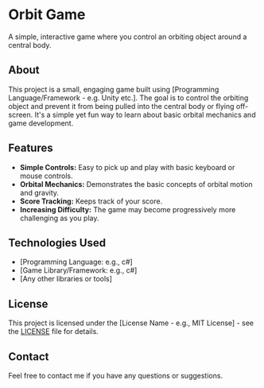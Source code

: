 # Orbit Game

A simple, interactive game where you control an orbiting object around a central body.


## About

This project is a small, engaging game built using [Programming Language/Framework - e.g. Unity etc.]. The goal is to control the orbiting object and prevent it from being pulled into the central body or flying off-screen. It's a simple yet fun way to learn about basic orbital mechanics and game development.

## Features

*   **Simple Controls:** Easy to pick up and play with basic keyboard or mouse controls.
*   **Orbital Mechanics:** Demonstrates the basic concepts of orbital motion and gravity.
*   **Score Tracking:** Keeps track of your score.
*   **Increasing Difficulty:** The game may become progressively more challenging as you play.



## Technologies Used

*   [Programming Language: e.g., c#]
*   [Game Library/Framework: e.g., c#]
*   [Any other libraries or tools]
   


## License

This project is licensed under the [License Name - e.g., MIT License] - see the [LICENSE](LICENSE) file for details.

## Contact

Feel free to contact me if you have any questions or suggestions.
